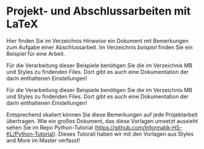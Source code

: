 # Projekt- und Abschlussarbeiten mit LaTeX
Hier finden Sie im Verzeichnis *Hinweise* ein Dokument mit Bemerkungen zum Aufgabe einer Abschlussarbeit. Im Verzeichnis *beispiel* finden
Sie ein Beispiel für eine Arbeit.

Für die Verarbeitung dieser Beispiele benötigen Sie die im Verzeichnis MB  und Styles zu findenden Files. Dort gibt es auch eine Dokumentation
der darin enthaltenen Einstellungen!

Für die Verarbeitung dieser Beispiele benötigen Sie die im Verzeichnis MB  und Styles zu findenden Files. Dort gibt es auch eine Dokumentation
der darin enthaltenen Einstellungen!

Entsprechend skaliert können Sie diese Bemerkungen auf jede Projektarbeit übertragen. Wie ein großes Dokument, das diese Vorlagen umsetzt aussieht sehen Sie im Repo Python-Tutorial (https://github.com/Informatik-HS-KL/Python-Tutorial). Dieses Tutorail haben wir mit den Vorlagen aus Styles and More im Master verfasst!
